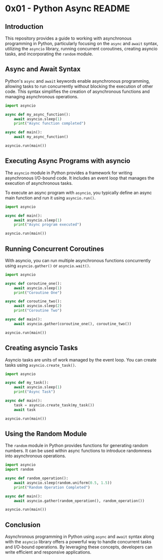 # 0x01 - Python Async README

## Introduction
This repository provides a guide to working with asynchronous programming in Python, particularly focusing on the `async` and `await` syntax, utilizing the `asyncio` library, running concurrent coroutines, creating asyncio tasks, and incorporating the `random` module.

## Async and Await Syntax
Python's `async` and `await` keywords enable asynchronous programming, allowing tasks to run concurrently without blocking the execution of other code. This syntax simplifies the creation of asynchronous functions and managing asynchronous operations.

```python
import asyncio

async def my_async_function():
    await asyncio.sleep(1)
    print("Async function completed")

async def main():
    await my_async_function()

asyncio.run(main())
```

## Executing Async Programs with asyncio
The `asyncio` module in Python provides a framework for writing asynchronous I/O-bound code. It includes an event loop that manages the execution of asynchronous tasks.

To execute an async program with `asyncio`, you typically define an async main function and run it using `asyncio.run()`.

```python
import asyncio

async def main():
    await asyncio.sleep(1)
    print("Async program executed")

asyncio.run(main())
```

## Running Concurrent Coroutines
With asyncio, you can run multiple asynchronous functions concurrently using `asyncio.gather()` or `asyncio.wait()`.

```python
import asyncio

async def coroutine_one():
    await asyncio.sleep(1)
    print("Coroutine One")

async def coroutine_two():
    await asyncio.sleep(2)
    print("Coroutine Two")

async def main():
    await asyncio.gather(coroutine_one(), coroutine_two())

asyncio.run(main())
```

## Creating asyncio Tasks
Asyncio tasks are units of work managed by the event loop. You can create tasks using `asyncio.create_task()`.

```python
import asyncio

async def my_task():
    await asyncio.sleep(1)
    print("Async Task")

async def main():
    task = asyncio.create_task(my_task())
    await task

asyncio.run(main())
```

## Using the Random Module
The `random` module in Python provides functions for generating random numbers. It can be used within async functions to introduce randomness into asynchronous operations.

```python
import asyncio
import random

async def random_operation():
    await asyncio.sleep(random.uniform(0.5, 1.5))
    print("Random Operation Completed")

async def main():
    await asyncio.gather(random_operation(), random_operation())

asyncio.run(main())
```

## Conclusion
Asynchronous programming in Python using `async` and `await` syntax along with the `asyncio` library offers a powerful way to handle concurrent tasks and I/O-bound operations. By leveraging these concepts, developers can write efficient and responsive applications.